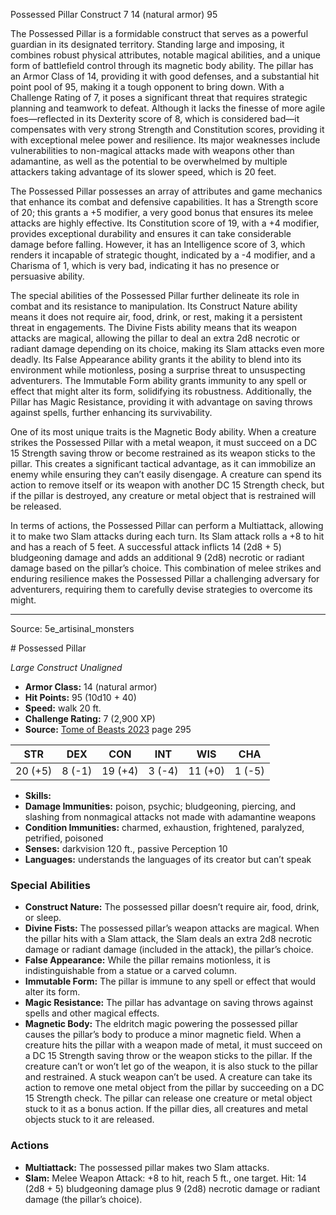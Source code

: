<MonsterName/>Possessed Pillar</MonsterName>
<CreatureType/>Construct</CreatureType>
<CR/>7</CR>
<AC/>14 (natural armor)</AC>
<HP/>95</HP>
<summary>The Possessed Pillar is a formidable construct that serves as a powerful guardian in its designated territory. Standing large and imposing, it combines robust physical attributes, notable magical abilities, and a unique form of battlefield control through its magnetic body ability. The pillar has an Armor Class of 14, providing it with good defenses, and a substantial hit point pool of 95, making it a tough opponent to bring down. With a Challenge Rating of 7, it poses a significant threat that requires strategic planning and teamwork to defeat. Although it lacks the finesse of more agile foes—reflected in its Dexterity score of 8, which is considered bad—it compensates with very strong Strength and Constitution scores, providing it with exceptional melee power and resilience. Its major weaknesses include vulnerabilities to non-magical attacks made with weapons other than adamantine, as well as the potential to be overwhelmed by multiple attackers taking advantage of its slower speed, which is 20 feet.</summary>

<detail>

The Possessed Pillar possesses an array of attributes and game mechanics that enhance its combat and defensive capabilities. It has a Strength score of 20; this grants a +5 modifier, a very good bonus that ensures its melee attacks are highly effective. Its Constitution score of 19, with a +4 modifier, provides exceptional durability and ensures it can take considerable damage before falling. However, it has an Intelligence score of 3, which renders it incapable of strategic thought, indicated by a -4 modifier, and a Charisma of 1, which is very bad, indicating it has no presence or persuasive ability.

The special abilities of the Possessed Pillar further delineate its role in combat and its resistance to manipulation. Its Construct Nature ability means it does not require air, food, drink, or rest, making it a persistent threat in engagements. The Divine Fists ability means that its weapon attacks are magical, allowing the pillar to deal an extra 2d8 necrotic or radiant damage depending on its choice, making its Slam attacks even more deadly. Its False Appearance ability grants it the ability to blend into its environment while motionless, posing a surprise threat to unsuspecting adventurers. The Immutable Form ability grants immunity to any spell or effect that might alter its form, solidifying its robustness. Additionally, the Pillar has Magic Resistance, providing it with advantage on saving throws against spells, further enhancing its survivability. 

One of its most unique traits is the Magnetic Body ability. When a creature strikes the Possessed Pillar with a metal weapon, it must succeed on a DC 15 Strength saving throw or become restrained as its weapon sticks to the pillar. This creates a significant tactical advantage, as it can immobilize an enemy while ensuring they can’t easily disengage. A creature can spend its action to remove itself or its weapon with another DC 15 Strength check, but if the pillar is destroyed, any creature or metal object that is restrained will be released.

In terms of actions, the Possessed Pillar can perform a Multiattack, allowing it to make two Slam attacks during each turn. Its Slam attack rolls a +8 to hit and has a reach of 5 feet. A successful attack inflicts 14 (2d8 + 5) bludgeoning damage and adds an additional 9 (2d8) necrotic or radiant damage based on the pillar’s choice. This combination of melee strikes and enduring resilience makes the Possessed Pillar a challenging adversary for adventurers, requiring them to carefully devise strategies to overcome its might.</detail>



---

Source: 5e_artisinal_monsters

<statblock>
# Possessed Pillar

*Large* *Construct* *Unaligned*

- **Armor Class:** 14 (natural armor)
- **Hit Points:** 95 (10d10 + 40)
- **Speed:** walk 20 ft.
- **Challenge Rating:** 7 (2,900 XP)
- **Source:** [Tome of Beasts 2023](https://koboldpress.com/kpstore/product/tome-of-beasts-1-2023-edition/) page 295

| STR | DEX | CON | INT | WIS | CHA |
| --- | --- | --- | --- | --- | --- |
| 20 (+5) | 8 (-1) | 19 (+4) | 3 (-4) | 11 (+0) | 1 (-5) |

- **Skills:** 
- **Damage Immunities:** poison, psychic; bludgeoning, piercing, and slashing from nonmagical attacks not made with adamantine weapons
- **Condition Immunities:** charmed, exhaustion, frightened, paralyzed, petrified, poisoned
- **Senses:** darkvision 120 ft., passive Perception 10
- **Languages:** understands the languages of its creator but can’t speak

### Special Abilities

- **Construct Nature:** The possessed pillar doesn’t require air, food, drink, or sleep.
- **Divine Fists:** The possessed pillar’s weapon attacks are magical. When the pillar hits with a Slam attack, the Slam deals an extra 2d8 necrotic damage or radiant damage (included in the attack), the pillar’s choice.
- **False Appearance:** While the pillar remains motionless, it is indistinguishable from a statue or a carved column.
- **Immutable Form:** The pillar is immune to any spell or effect that would alter its form.
- **Magic Resistance:** The pillar has advantage on saving throws against spells and other magical effects.
- **Magnetic Body:** The eldritch magic powering the possessed pillar causes the pillar’s body to produce a minor magnetic field. When a creature hits the pillar with a weapon made of metal, it must succeed on a DC 15 Strength saving throw or the weapon sticks to the pillar. If the creature can’t or won’t let go of the weapon, it is also stuck to the pillar and restrained. A stuck weapon can’t be used. A creature can take its action to remove one metal object from the pillar by succeeding on a DC 15 Strength check. The pillar can release one creature or metal object stuck to it as a bonus action. If the pillar dies, all creatures and metal objects stuck to it are released.

### Actions

- **Multiattack:** The possessed pillar makes two Slam attacks.
- **Slam:** Melee Weapon Attack: +8 to hit, reach 5 ft., one target. Hit: 14 (2d8 + 5) bludgeoning damage plus 9 (2d8) necrotic damage or radiant damage (the pillar’s choice).
</statblock>


